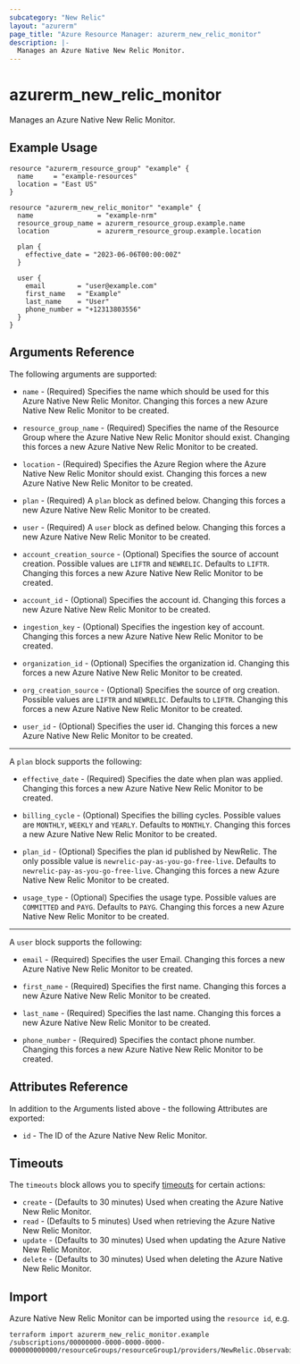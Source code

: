 ```yaml
---
subcategory: "New Relic"
layout: "azurerm"
page_title: "Azure Resource Manager: azurerm_new_relic_monitor"
description: |-
  Manages an Azure Native New Relic Monitor.
---
```


# azurerm_new_relic_monitor

Manages an Azure Native New Relic Monitor.

## Example Usage

```hcl
resource "azurerm_resource_group" "example" {
  name     = "example-resources"
  location = "East US"
}

resource "azurerm_new_relic_monitor" "example" {
  name                = "example-nrm"
  resource_group_name = azurerm_resource_group.example.name
  location            = azurerm_resource_group.example.location
  
  plan {
    effective_date = "2023-06-06T00:00:00Z"
  }
  
  user {
    email        = "user@example.com"
    first_name   = "Example"
    last_name    = "User"
    phone_number = "+12313803556"
  }
}
```

## Arguments Reference

The following arguments are supported:

* `name` - (Required) Specifies the name which should be used for this Azure Native New Relic Monitor. Changing this forces a new Azure Native New Relic Monitor to be created.

* `resource_group_name` - (Required) Specifies the name of the Resource Group where the Azure Native New Relic Monitor should exist. Changing this forces a new Azure Native New Relic Monitor to be created.

* `location` - (Required) Specifies the Azure Region where the Azure Native New Relic Monitor should exist. Changing this forces a new Azure Native New Relic Monitor to be created.

* `plan` - (Required) A `plan` block as defined below. Changing this forces a new Azure Native New Relic Monitor to be created.

* `user` - (Required) A `user` block as defined below. Changing this forces a new Azure Native New Relic Monitor to be created.

* `account_creation_source` - (Optional) Specifies the source of account creation. Possible values are `LIFTR` and `NEWRELIC`. Defaults to `LIFTR`. Changing this forces a new Azure Native New Relic Monitor to be created.

* `account_id` - (Optional) Specifies the account id. Changing this forces a new Azure Native New Relic Monitor to be created.

* `ingestion_key` - (Optional) Specifies the ingestion key of account. Changing this forces a new Azure Native New Relic Monitor to be created.

* `organization_id` - (Optional) Specifies the organization id. Changing this forces a new Azure Native New Relic Monitor to be created.

* `org_creation_source` - (Optional) Specifies the source of org creation. Possible values are `LIFTR` and `NEWRELIC`. Defaults to `LIFTR`. Changing this forces a new Azure Native New Relic Monitor to be created.

* `user_id` - (Optional) Specifies the user id. Changing this forces a new Azure Native New Relic Monitor to be created.

---

A `plan` block supports the following:

* `effective_date` - (Required) Specifies the date when plan was applied. Changing this forces a new Azure Native New Relic Monitor to be created.

* `billing_cycle` - (Optional) Specifies the billing cycles. Possible values are `MONTHLY`, `WEEKLY` and `YEARLY`. Defaults to `MONTHLY`. Changing this forces a new Azure Native New Relic Monitor to be created.

* `plan_id` - (Optional) Specifies the plan id published by NewRelic. The only possible value is `newrelic-pay-as-you-go-free-live`. Defaults to `newrelic-pay-as-you-go-free-live`. Changing this forces a new Azure Native New Relic Monitor to be created.

* `usage_type` - (Optional) Specifies the usage type. Possible values are `COMMITTED` and `PAYG`. Defaults to `PAYG`. Changing this forces a new Azure Native New Relic Monitor to be created.

---

A `user` block supports the following:

* `email` - (Required) Specifies the user Email. Changing this forces a new Azure Native New Relic Monitor to be created.

* `first_name` - (Required) Specifies the first name. Changing this forces a new Azure Native New Relic Monitor to be created.

* `last_name` - (Required) Specifies the last name. Changing this forces a new Azure Native New Relic Monitor to be created.

* `phone_number` - (Required) Specifies the contact phone number. Changing this forces a new Azure Native New Relic Monitor to be created.

## Attributes Reference

In addition to the Arguments listed above - the following Attributes are exported:

* `id` - The ID of the Azure Native New Relic Monitor.

## Timeouts

The `timeouts` block allows you to specify [timeouts](https://www.terraform.io/docs/configuration/resources.html#timeouts) for certain actions:

* `create` - (Defaults to 30 minutes) Used when creating the Azure Native New Relic Monitor.
* `read` - (Defaults to 5 minutes) Used when retrieving the Azure Native New Relic Monitor.
* `update` - (Defaults to 30 minutes) Used when updating the Azure Native New Relic Monitor.
* `delete` - (Defaults to 30 minutes) Used when deleting the Azure Native New Relic Monitor.

## Import

Azure Native New Relic Monitor can be imported using the `resource id`, e.g.

```shell
terraform import azurerm_new_relic_monitor.example /subscriptions/00000000-0000-0000-0000-000000000000/resourceGroups/resourceGroup1/providers/NewRelic.Observability/monitors/monitor1
```
